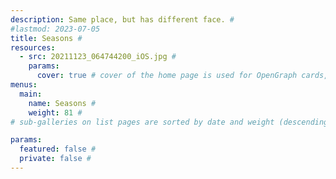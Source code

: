 ```yaml
---
description: Same place, but has different face. #
#lastmod: 2023-07-05
title: Seasons #
resources:
  - src: 20211123_064744200_iOS.jpg #
    params:
      cover: true # cover of the home page is used for OpenGraph cards, etc.
menus:
  main:
    name: Seasons #
    weight: 81 #
# sub-galleries on list pages are sorted by date and weight (descending)

params:
  featured: false #
  private: false #
---
```

